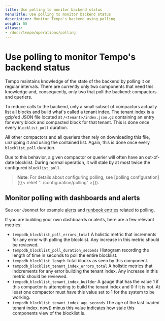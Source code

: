 ```yaml
---
title: Use polling to monitor backend status
menuTitle: Use polling to monitor backend status
description: Monitor Tempo's backend using polling
weight: 55
aliases:
- /docs/tempo/operations/polling
---
```


# Use polling to monitor Tempo's backend status

Tempo maintains knowledge of the state of the backend by polling it on regular intervals. There are currently
only two components that need this knowledge and, consequently, only two that poll the backend: compactors
and queriers.

To reduce calls to the backend, only a small subset of compactors actually list all blocks and build
what's called a tenant index.
The tenant index is a gzip'ed JSON file located at `/<tenant>/index.json.gz` containing
an entry for every block and compacted block for that tenant.
This is done once every `blocklist_poll` duration.

All other compactors and all queriers then rely on downloading this file, unzipping it and using the contained list.
Again, this is done once every `blocklist_poll` duration.

Due to this behavior, a given compactor or querier will often have an out-of-date blocklist.
During normal operation, it will stale by at most twice the configured `blocklist_poll`.

>**Note**: For details about configuring polling, see [polling configuration]({{< relref "../configuration/polling" >}}).

## Monitor polling with dashboards and alerts

See our Jsonnet for example [alerts](https://github.com/grafana/tempo/blob/main/operations/tempo-mixin/alerts.libsonnet) and [runbook entries](https://github.com/grafana/tempo/blob/main/operations/tempo-mixin/runbook.md)
related to polling.

If you are building your own dashboards or alerts, here are a few relevant metrics:

- `tempodb_blocklist_poll_errors_total`
  A holistic metric that increments for any error with polling the blocklist. Any increase in this metric should be reviewed.
- `tempodb_blocklist_poll_duration_seconds`
  Histogram recording the length of time in seconds to poll the entire blocklist.
- `tempodb_blocklist_length`
  Total blocks as seen by this component.
- `tempodb_blocklist_tenant_index_errors_total`
  A holistic metrics that indcrements for any error building the tenant index. Any increase in this metric should be reviewed.
- `tempodb_blocklist_tenant_index_builder`
  A gauge that has the value 1 if this compactor is attempting to build the tenant index and 0 if it is not. At least one compactor
  must have this value set to 1 for the system to be working.
- `tempodb_blocklist_tenant_index_age_seconds`
  The age of the last loaded tenant index. now() minus this value indicates how stale this components view of the blocklist is.